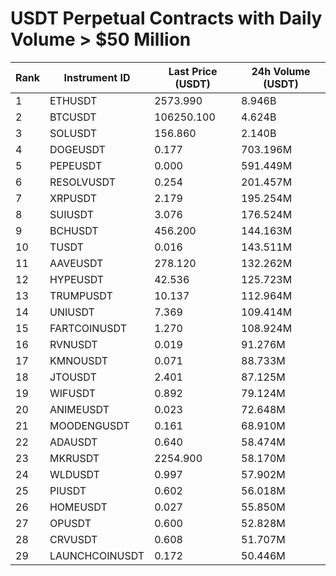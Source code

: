 # USDT Perpetual Contracts with Daily Volume > $50 Million

| Rank | Instrument ID | Last Price (USDT) | 24h Volume (USDT) |
|------|---------------|-------------------|-------------------|
| 1 | ETHUSDT | 2573.990 | 8.946B |
| 2 | BTCUSDT | 106250.100 | 4.624B |
| 3 | SOLUSDT | 156.860 | 2.140B |
| 4 | DOGEUSDT | 0.177 | 703.196M |
| 5 | PEPEUSDT | 0.000 | 591.449M |
| 6 | RESOLVUSDT | 0.254 | 201.457M |
| 7 | XRPUSDT | 2.179 | 195.254M |
| 8 | SUIUSDT | 3.076 | 176.524M |
| 9 | BCHUSDT | 456.200 | 144.163M |
| 10 | TUSDT | 0.016 | 143.511M |
| 11 | AAVEUSDT | 278.120 | 132.262M |
| 12 | HYPEUSDT | 42.536 | 125.723M |
| 13 | TRUMPUSDT | 10.137 | 112.964M |
| 14 | UNIUSDT | 7.369 | 109.414M |
| 15 | FARTCOINUSDT | 1.270 | 108.924M |
| 16 | RVNUSDT | 0.019 | 91.276M |
| 17 | KMNOUSDT | 0.071 | 88.733M |
| 18 | JTOUSDT | 2.401 | 87.125M |
| 19 | WIFUSDT | 0.892 | 79.124M |
| 20 | ANIMEUSDT | 0.023 | 72.648M |
| 21 | MOODENGUSDT | 0.161 | 68.910M |
| 22 | ADAUSDT | 0.640 | 58.474M |
| 23 | MKRUSDT | 2254.900 | 58.170M |
| 24 | WLDUSDT | 0.997 | 57.902M |
| 25 | PIUSDT | 0.602 | 56.018M |
| 26 | HOMEUSDT | 0.027 | 55.850M |
| 27 | OPUSDT | 0.600 | 52.828M |
| 28 | CRVUSDT | 0.608 | 51.707M |
| 29 | LAUNCHCOINUSDT | 0.172 | 50.446M |

